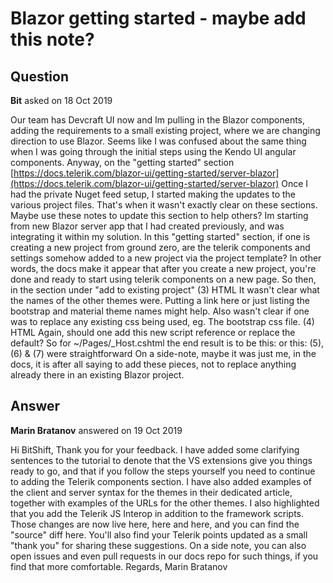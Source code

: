 # Blazor getting started - maybe add this note?

## Question

**Bit** asked on 18 Oct 2019

Our team has Devcraft UI now and Im pulling in the Blazor components, adding the requirements to a small existing project, where we are changing direction to use Blazor. Seems like I was confused about the same thing when I was going through the initial steps using the Kendo UI angular components. Anyway, on the "getting started" section [https://docs.telerik.com/blazor-ui/getting-started/server-blazor](https://docs.telerik.com/blazor-ui/getting-started/server-blazor) Once I had the private Nuget feed setup, I started making the updates to the various project files. That's when it wasn't exactly clear on these sections. Maybe use these notes to update this section to help others? Im starting from new Blazor server app that I had created previously, and was integrating it within my solution. In this "getting started" section, if one is creating a new project from ground zero, are the telerik components and settings somehow added to a new project via the project template? In other words, the docs make it appear that after you create a new project, you're done and ready to start using telerik components on a new page. So then, in the section under "add to existing project" (3) HTML It wasn't clear what the names of the other themes were. Putting a link here or just listing the bootstrap and material theme names might help. Also wasn't clear if one was to replace any existing css being used, eg. The bootstrap css file. (4) HTML Again, should one add this new script reference or replace the default? So for ~/Pages/_Host.cshtml the end result is to be this: <script src="_content/telerik.ui.for.blazor/js/telerik-blazor.js" defer></script> or this: <script src="_framework/blazor.server.js"></script> <script src="_content/telerik.ui.for.blazor/js/telerik-blazor.js" defer></script> (5), (6) & (7) were straightforward On a side-note, maybe it was just me, in the docs, it is after all saying to add these pieces, not to replace anything already there in an existing Blazor project.

## Answer

**Marin Bratanov** answered on 19 Oct 2019

Hi BitShift, Thank you for your feedback. I have added some clarifying sentences to the tutorial to denote that the VS extensions give you things ready to go, and that if you follow the steps yourself you need to continue to adding the Telerik components section. I have also added examples of the client and server syntax for the themes in their dedicated article, together with examples of the URLs for the other themes. I also highlighted that you add the Telerik JS Interop in addition to the framework scripts. Those changes are now live here, here and here, and you can find the "source" diff here. You'll also find your Telerik points updated as a small "thank you" for sharing these suggestions. On a side note, you can also open issues and even pull requests in our docs repo for such things, if you find that more comfortable. Regards, Marin Bratanov
